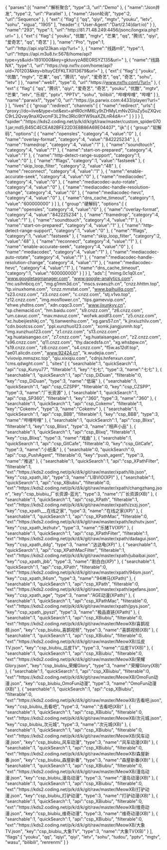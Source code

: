 {
"parses":[{
"name":"解析聚合",
"type":3,
"url":"Demo"
},
{
"name":"Json并发",
"type":2,
"url":"Parallel"
},
{
"name":"Json轮询",
"type":2,
"url":"Sequence"
},
{
"ext":{
"flag":[
"qq",
"qiyi",
"mgtv",
"youku",
"letv",
"sohu",
"xigua",
"1905"
],
"header":{
"User-Agent":"Dart\/2.14(dart:io)"
}
},
"name":"293",
"type":1,
"url":"http:\/\/81.71.48.249:4456\/jsonc\/longxia.php?url="
},
{
"ext":{
"flag":[
"youku",
"优酷",
"mgtv",
"芒果",
"qq",
"腾讯",
"qiyi",
"爱奇艺",
"qq",
"奇艺"
]
},
"name":"Pro",
"type":1,
"url":"http:\/\/api.vip123kan.vip\/?url="
},
{
"name":"线路m9",
"type":1,
"url":"https:\/\/api.m3u8.tv:5678\/home\/api?type=ys&uid=1931000&key=gktuvyzABEORSYZ135&url="
},
{
"name":"线路NX",
"type":1,
"url":"https:\/\/vip.nxflv.com\/home\/api?uid=701203&key=bltuyCEFKLTX013679&url="
},
{
"ext":{
"flag":[
"youku",
"优酷",
"mgtv",
"芒果",
"qq",
"腾讯",
"qiyi",
"爱奇艺",
"qq",
"奇艺",
"sohu",
"letv"
]
},
"name":"web1",
"type":0,
"url":"https:\/\/www.nxflv.com\/?url="
},
{
"ext":{
"flag":[
"qq",
"腾讯",
"qiyi",
"爱奇艺",
"奇艺",
"youku",
"优酷",
"mgtv",
"芒果",
"letv",
"乐视",
"pptv",
"PPTV",
"sohu",
"bilibili",
"哔哩哔哩",
"哔哩"
]
},
"name":"parwix1",
"type":0,
"url":"https:\/\/jx.parwix.com:4433\/player\/?url="
}
],
"lives":[
{
"group":"redirect",
"channels":[
{
"name":"redirect",
"urls":[
"proxy:\/\/do=live&type=txt&ext=aHR0cHM6Ly9rZHMyLmNvZGluZy5uZXQvcC9rL2Qvay9naXQvcmF3L21hc3Rlci9tYW9saXZlLnR4dA=="
]
}
]
}
],
"spider":"https:\/\/kds2.coding.net\/p\/k\/d\/k\/git\/raw\/master\/custom_spider0701.jar;md5;B45C4ECEA82BFE22D3E8B86A69E04407",
"ijk":[
{
"group":"软解码",
"options":[
{
"name":"opensles",
"category":4,
"value":"0"
},
{
"name":"overlay-format",
"category":4,
"value":"842225234"
},
{
"name":"framedrop",
"category":4,
"value":"1"
},
{
"name":"soundtouch",
"category":4,
"value":"1"
},
{
"name":"start-on-prepared",
"category":4,
"value":"1"
},
{
"name":"http-detect-range-support",
"category":1,
"value":"0"
},
{
"name":"fflags",
"category":1,
"value":"fastseek"
},
{
"name":"skip_loop_filter",
"category":2,
"value":"48"
},
{
"name":"reconnect",
"category":4,
"value":"1"
},
{
"name":"enable-accurate-seek",
"category":4,
"value":"0"
},
{
"name":"mediacodec",
"category":4,
"value":"0"
},
{
"name":"mediacodec-auto-rotate",
"category":4,
"value":"0"
},
{
"name":"mediacodec-handle-resolution-change",
"category":4,
"value":"0"
},
{
"name":"mediacodec-hevc",
"category":4,
"value":"0"
},
{
"name":"dns_cache_timeout",
"category":1,
"value":"600000000"
}
]
},
{
"group":"硬解码",
"options":[
{
"name":"opensles",
"category":4,
"value":"0"
},
{
"name":"overlay-format",
"category":4,
"value":"842225234"
},
{
"name":"framedrop",
"category":4,
"value":"1"
},
{
"name":"soundtouch",
"category":4,
"value":"1"
},
{
"name":"start-on-prepared",
"category":4,
"value":"1"
},
{
"name":"http-detect-range-support",
"category":1,
"value":"0"
},
{
"name":"fflags",
"category":1,
"value":"fastseek"
},
{
"name":"skip_loop_filter",
"category":2,
"value":"48"
},
{
"name":"reconnect",
"category":4,
"value":"1"
},
{
"name":"enable-accurate-seek",
"category":4,
"value":"0"
},
{
"name":"mediacodec",
"category":4,
"value":"1"
},
{
"name":"mediacodec-auto-rotate",
"category":4,
"value":"1"
},
{
"name":"mediacodec-handle-resolution-change",
"category":4,
"value":"1"
},
{
"name":"mediacodec-hevc",
"category":4,
"value":"1"
},
{
"name":"dns_cache_timeout",
"category":1,
"value":"600000000"
}
]
}
],
"ads":[
"mimg.0c1q0l.cn",
"www.googletagmanager.com",
"www.google-analytics.com",
"mc.usihnbcq.cn",
"mg.g1mm3d.cn",
"mscs.svaeuzh.cn",
"cnzz.hhttm.top",
"tp.vinuxhome.com",
"cnzz.mmstat.com",
"www.baihuillq.com",
"s23.cnzz.com",
"z3.cnzz.com",
"c.cnzz.com",
"stj.v1vo.top",
"z12.cnzz.com",
"img.mosflower.cn",
"tips.gamevvip.com",
"ehwe.yhdtns.com",
"xdn.cqqc3.com",
"www.jixunkyy.cn",
"sp.chemacid.cn",
"hm.baidu.com",
"s9.cnzz.com",
"z6.cnzz.com",
"um.cavuc.com",
"mav.mavuz.com",
"wofwk.aoidf3.com",
"z5.cnzz.com",
"xc.hubeijieshikj.cn",
"tj.tianwenhu.com",
"xg.gars57.cn",
"k.jinxiuzhilv.com",
"cdn.bootcss.com",
"ppl.xunzhuo123.com",
"xomk.jiangjunmh.top",
"img.xunzhuo123.com",
"z1.cnzz.com",
"s13.cnzz.com",
"xg.huataisangao.cn",
"z7.cnzz.com",
"xg.huataisangao.cn",
"z2.cnzz.com",
"s96.cnzz.com",
"q11.cnzz.com",
"thy.dacedsfa.cn",
"xg.whsbpw.cn",
"s19.cnzz.com",
"z8.cnzz.com",
"s4.cnzz.com",
"f5w.as12df.top",
"ae01.alicdn.com",
"www.92424.cn",
"k.wudejia.com",
"vivovip.mmszxc.top",
"qiu.xixiqiu.com",
"cdnjs.hnfenxun.com",
"cms.qdwght.com"
],
"sites":[
{
"searchable":1,
"quickSearch":1,
"api":"csp_Kunyu77",
"filterable":1,
"key":"七七",
"type":3,
"name":"七七"
},
{
"searchable":1,
"quickSearch":1,
"api":"csp_DiDuan",
"filterable":0,
"key":"csp_DiDuan",
"type":3,
"name":"低端"
},
{
"searchable":1,
"quickSearch":1,
"api":"csp_CZSPP",
"filterable":0,
"key":"csp_CZSPP",
"type":3,
"name":"厂长资源"
},
{
"searchable":1,
"quickSearch":1,
"api":"csp_SP360",
"filterable":1,
"key":"360",
"type":3,
"name":"360"
},
{
"searchable":1,
"quickSearch":1,
"api":"csp_Cokemv",
"filterable":1,
"key":"Cokemv",
"type":3,
"name":"Cokemv"
},
{
"searchable":1,
"quickSearch":1,
"api":"csp_BBB",
"filterable":1,
"key":"csp_BBB",
"type":3,
"name":"哔哩哔哩"
},
{
"searchable":1,
"quickSearch":1,
"api":"csp_Blixs",
"filterable":1,
"key":"csp_Blixs",
"type":3,
"name":"相声小品"
},
{
"searchable":1,
"quickSearch":1,
"api":"csp_Blixq",
"filterable":1,
"key":"csp_Blixq",
"type":3,
"name":"戏曲"
},
{
"searchable":1,
"quickSearch":1,
"api":"csp_GitCafe",
"filterable":0,
"key":"csp_GitCafe",
"type":3,
"name":"小纸条"
},
{
"searchable":0,
"quickSearch":0,
"api":"csp_PushAgent",
"filterable":0,
"key":"push_agent",
"type":3,
"name":"推送"
},
{
"searchable":1,
"quickSearch":1,
"api":"csp_XPathFilter",
"filterable":1,
"ext":"https:\/\/kds2.coding.net\/p\/k\/d\/k\/git\/raw\/master\/xpath\/lib.json",
"key":"csp_xpath_lib",
"type":3,
"name":"LIBVIO(XP)"
},
{
"searchable":1,
"quickSearch":1,
"api":"csp_XBiubiu",
"filterable":0,
"ext":"https:\/\/kds2.coding.net\/p\/k\/d\/k\/git\/raw\/master\/xpath\/changzhang.json",
"key":"csp_biubiu_厂长资源-蓝光",
"type":3,
"name":"厂长资源(XB)"
},
{
"searchable":1,
"quickSearch":1,
"api":"csp_XPath",
"filterable":1,
"ext":"https:\/\/kds2.coding.net\/p\/k\/d\/k\/git\/raw\/master\/xpath\/zxzj.json",
"key":"csp_xpath___在线之家",
"type":3,
"name":"在线之家(XP)"
},
{
"searchable":1,
"quickSearch":1,
"api":"csp_XPathMac",
"filterable":0,
"ext":"https:\/\/kds2.coding.net\/p\/k\/d\/k\/git\/raw\/master\/xpath\/lezhutv.json",
"key":"csp_xpath_lezhutv",
"type":3,
"name":"乐猪TV(XP)"
},
{
"searchable":1,
"quickSearch":1,
"api":"csp_XPathFilter",
"filterable":1,
"ext":"https:\/\/kds2.coding.net\/p\/k\/d\/k\/git\/raw\/master\/xpath\/dadagui.json",
"key":"csp_xpath_ddg",
"type":3,
"name":"达达龟(XP)"
},
{
"searchable":1,
"quickSearch":1,
"api":"csp_XPathMacFilter",
"filterable":1,
"ext":"https:\/\/kds2.coding.net\/p\/k\/d\/k\/git\/raw\/master\/xpath\/jubaibai.json",
"key":"csp_xpath_jbb",
"type":3,
"name":"剧白白(XP)"
},
{
"searchable":1,
"quickSearch":1,
"api":"csp_XPath",
"filterable":0,
"ext":"https:\/\/kds2.coding.net\/p\/k\/d\/k\/git\/raw\/master\/xpath\/94sm.json",
"key":"csp_xpath_94sm",
"type":3,
"name":"94神马(XPath)"
},
{
"searchable":1,
"quickSearch":1,
"api":"csp_XPath",
"filterable":0,
"ext":"https:\/\/kds2.coding.net\/p\/k\/d\/k\/git\/raw\/master\/xpath\/agefans.json",
"key":"csp_xpath_age",
"type":3,
"name":"AGE动漫(XPath)"
},
{
"searchable":1,
"quickSearch":1,
"api":"csp_XPathMac",
"filterable":0,
"ext":"https:\/\/kds2.coding.net\/p\/k\/d\/k\/git\/raw\/master\/xpath\/jpys.json",
"key":"csp_xpath_jpyszl",
"type":3,
"name":"极品直链(XPath)"
},
{
"searchable":1,
"quickSearch":1,
"api":"csp_XBiubiu",
"filterable":0,
"ext":"https:\/\/kds2.coding.net\/p\/k\/d\/k\/git\/raw\/master\/MeowXB\/喜鹊视频.json",
"key":"csp_biubiu_喜鹊视频",
"type":3,
"name":"喜鹊视频(XB)"
},
{
"searchable":1,
"quickSearch":1,
"api":"csp_XBiubiu",
"filterable":0,
"ext":"https:\/\/kds2.coding.net\/p\/k\/d\/k\/git\/raw\/master\/MeowXB\/瓜皮TV.json",
"key":"csp_biubiu_瓜皮TV",
"type":3,
"name":"瓜皮TV(XB)"
},
{
"searchable":1,
"quickSearch":1,
"api":"csp_XBiubiu",
"filterable":0,
"ext":"https:\/\/kds2.coding.net\/p\/k\/d\/k\/git\/raw\/master\/MeowXB\/荣耀Glory.json",
"key":"csp_biubiu_荣耀Glory",
"type":3,
"name":"荣耀Glory(XB)"
},
{
"searchable":1,
"quickSearch":1,
"api":"csp_XBiubiu",
"filterable":0,
"ext":"https:\/\/kds2.coding.net\/p\/k\/d\/k\/git\/raw\/master\/MeowXB\/OmoFun动漫.json",
"key":"csp_biubiu_OmoFun动漫",
"type":3,
"name":"OmoFun动漫(XB)"
},
{
"searchable":1,
"quickSearch":1,
"api":"csp_XBiubiu",
"filterable":0,
"ext":"https:\/\/kds2.coding.net\/p\/k\/d\/k\/git\/raw\/master\/MeowXB\/去看吧.json",
"key":"csp_biubiu_去看吧",
"type":3,
"name":"去看吧(XB)"
},
{
"searchable":1,
"quickSearch":1,
"api":"csp_XBiubiu",
"filterable":0,
"ext":"https:\/\/kds2.coding.net\/p\/k\/d\/k\/git\/raw\/master\/MeowXB\/次元城.json",
"key":"csp_biubiu_次元城",
"type":3,
"name":"次元城(XB)"
},
{
"searchable":1,
"quickSearch":1,
"api":"csp_XBiubiu",
"filterable":0,
"ext":"https:\/\/kds2.coding.net\/p\/k\/d\/k\/git\/raw\/master\/MeowXB\/风车动漫.json",
"key":"csp_biubiu_风车动漫",
"type":3,
"name":"风车动漫(XB)"
},
{
"searchable":1,
"quickSearch":1,
"api":"csp_XBiubiu",
"filterable":0,
"ext":"https:\/\/kds2.coding.net\/p\/k\/d\/k\/git\/raw\/master\/MeowXB\/森屋新番.json",
"key":"csp_biubiu_森屋新番",
"type":3,
"name":"森屋新番(XB)"
},
{
"searchable":1,
"quickSearch":1,
"api":"csp_XBiubiu",
"filterable":0,
"ext":"https:\/\/kds2.coding.net\/p\/k\/d\/k\/git\/raw\/master\/MeowXB\/漫岛动漫.json",
"key":"csp_biubiu_漫岛动漫",
"type":3,
"name":"漫岛动漫(XB)"
},
{
"searchable":1,
"quickSearch":1,
"api":"csp_XBiubiu",
"filterable":0,
"ext":"https:\/\/kds2.coding.net\/p\/k\/d\/k\/git\/raw\/master\/MeowXB\/打驴动漫.json",
"key":"csp_biubiu_打驴动漫",
"type":3,
"name":"打驴动漫(XB)"
},
{
"searchable":1,
"quickSearch":1,
"api":"csp_XBiubiu",
"filterable":0,
"ext":"https:\/\/kds2.coding.net\/p\/k\/d\/k\/git\/raw\/master\/MeowXB\/维奇动漫.json",
"key":"csp_biubiu_维奇动漫",
"type":3,
"name":"维奇动漫(XB)"
},
{
"searchable":1,
"quickSearch":1,
"api":"csp_XBiubiu",
"filterable":0,
"ext":"https:\/\/kds2.coding.net\/p\/k\/d\/k\/git\/raw\/master\/MeowXB\/大象TV.json",
"key":"csp_biubiu_大象TV",
"type":3,
"name":"大象TV(XB)"
}
],
"flags":[
"youku",
"qq",
"iqiyi",
"qiyi",
"letv",
"sohu",
"tudou",
"pptv",
"mgtv",
"wasu",
"bilibili",
"renrenmi"
]
}
